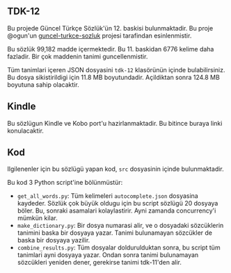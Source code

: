 ## TDK-12
Bu projede Güncel Türkçe Sözlük'ün 12. baskisi bulunmaktadir. Bu proje @ogun'un [guncel-turkce-sozluk](https://github.com/ogun/guncel-turkce-sozluk) projesi tarafindan esinlenmistir. 

Bu sözlük 99,182 madde içermektedir. Bu 11. baskidan 6776 kelime daha fazladir. Bir çok maddenin tanimi guncellenmistir.

Tüm tanimlari içeren JSON dosyasini `tdk-12` klasörünün içinde bulabilirsiniz. Bu dosya sikistirildigi için 11.8 MB boyutundadir. Açildiktan sonra 124.8 MB boyutuna sahip olacaktir.

## Kindle
Bu sözlügun Kindle ve Kobo port'u hazirlanmaktadir. Bu bitince buraya linki konulacaktir.

## Kod
Ilgilenenler için bu sözlügü yapan kod, `src` dosyasinin içinde bulunmaktadir. 

Bu kod 3 Python script'ine bölünmüstür:
- `get_all_words.py`: Tüm kelimeleri `autocomplete.json` dosyasina kaydeder. Sözlük çok büyük oldugu için bu script sözlügü 20 dosyaya böler. Bu, sonraki asamalari kolaylastirir. Ayni zamanda concurrency'i mümkün kilar.
- `make_dictionary.py`: Bir dosya numarasi alir, ve o dosyadaki sözcüklerin tanimini baska bir dosyaya yazar. Tanimi bulunamayan sözcükler de baska bir dosyaya yazilir.
- `combine_results.py`: Tüm dosyalar doldurulduktan sonra, bu script tüm tanimlari ayni dosyaya yazar. Ondan sonra tanimi bulunamayan sözcükleri yeniden dener, gerekirse tanimi tdk-11'den alir.

